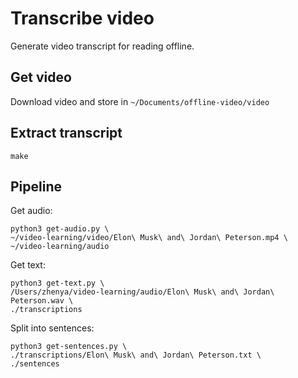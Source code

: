 # Transcribe video

Generate video transcript for reading offline.

## Get video

Download video and store in `~/Documents/offline-video/video`

## Extract transcript

```
make
```

## Pipeline

Get audio:

```
python3 get-audio.py \
~/video-learning/video/Elon\ Musk\ and\ Jordan\ Peterson.mp4 \
~/video-learning/audio
```

Get text:

```
python3 get-text.py \
/Users/zhenya/video-learning/audio/Elon\ Musk\ and\ Jordan\ Peterson.wav \
./transcriptions
```

Split into sentences:

```
python3 get-sentences.py \
./transcriptions/Elon\ Musk\ and\ Jordan\ Peterson.txt \
./sentences
```
